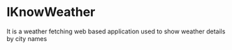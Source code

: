 # IKnowWeather 
It is a weather fetching web based application used to show weather details by city names
